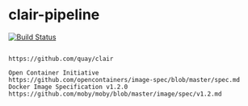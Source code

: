 # clair-pipeline

[![Build Status](https://travis-ci.com/githubfoam/clair-pipeline.svg?branch=dev)](https://travis-ci.com/githubfoam/clair-pipeline)  

~~~~

https://github.com/quay/clair

Open Container Initiative
https://github.com/opencontainers/image-spec/blob/master/spec.md
Docker Image Specification v1.2.0
https://github.com/moby/moby/blob/master/image/spec/v1.2.md
~~~~